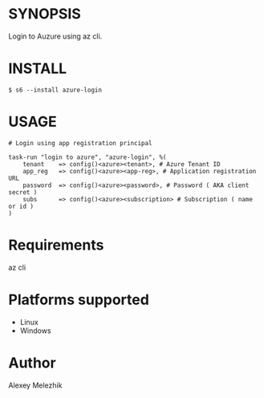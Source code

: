 # SYNOPSIS

Login to Auzure using az cli.

# INSTALL

    $ s6 --install azure-login

# USAGE
 
    # Login using app registration principal

    task-run "login to azure", "azure-login", %(
        tenant    => config()<azure><tenant>, # Azure Tenant ID
        app_reg   => config()<azure><app-reg>, # Application registration URL
        password  => config()<azure><password>, # Password ( AKA client secret )
        subs      => config()<azure><subscription> # Subscription ( name or id )
    )


# Requirements

az cli 

# Platforms supported

* Linux
* Windows

# Author

Alexey Melezhik

